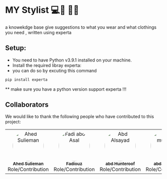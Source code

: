 # MY Stylist 💻📖 🎨🧪
a knowekdge base give suggestions to what you wear and what clothings you need , written using experta

## Setup:

- You need to have Python v3.9.1 installed on your machine.
- Install the required libray experta:
- you can do so by excuting this command

```bash
pip install experta

```
** make sure you have a python version support experta !!!

## Collaborators

We would like to thank the following people who have contributed to this project:

<table>
  <tr>
    <td align="center">
      <a href="https://github.com/ahed0programer">
        <img src="https://avatars.githubusercoztent.com/ahed0programer?v=4" width="100px;" style="border-radius: 50%;  max-width:100%;" alt="Ahed Sulieman"/>
        <br />
        <sub><b>Ahed Sulieman</b></sub>
      </a>
      <br />
      Role/Contribution
    </td>
    <td align="center">
      <a href="https://github.com/fadiouz">
        <img src="https://avatars.githubusercontent.com/fadiouz?v=4" width="100px;" style="border-radius: 50%;  max-width:100%;" alt="Fadi abo-Asal"/>
        <br />
        <sub><b>Fadiouz</b></sub>
      </a>
      <br />
      Role/Contribution
    </td>
    <td align="center">
      <a href="https://github.com/abdsyd">
        <img src="https://avatars.githubusercontent.com/abdsyd?v=4" width="100px;" style="border-radius: 50%; max-width:100%;" alt="Abd Alsayad"/>
        <br />
        <sub><b>abd Hunteroof</b></sub>
      </a>
      <br />
      Role/Contribution
    </td>
     <td align="center">
      <a href="https://github.com/abd-Mohsen">
        <img src="https://avatars.githubusercontent.com/abd-Mohsen?v=4" width="100px;" style="border-radius: 50%; max-width:100%;" alt="Abd muhsen"/>
        <br />
        <sub><b>abd muhsen</b></sub>
      </a>
      <br />
      Role/Contribution
    </td>
    <!-- Add more collaborators in the same format -->
  </tr>
</table>
